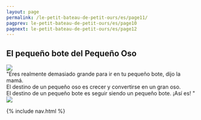 ```yaml
---
layout: page
permalink: /le-petit-bateau-de-petit-ours/es/page11/
pagprev: le-petit-bateau-de-petit-ours/es/page10
pagnext: le-petit-bateau-de-petit-ours/es/page12
---
```


## El pequeño bote del Pequeño Oso

<img src="{{ site.baseurl }}/img/le-petit-bateau-de-petit-ours/page11.jpg"/>

<div class="childbook-text">
"Eres realmente demasiado grande para ir en tu pequeño bote, dijo la mamá.<br />
El destino de un pequeño oso es crecer y convertirse en un gran oso.<br />
El destino de un pequeño bote es seguir siendo un pequeño bote. ¡Así es! "
</div>

<img src="{{ site.baseurl }}/img/le-petit-bateau-de-petit-ours/page11-1.jpg"/>

{% include nav.html %}
